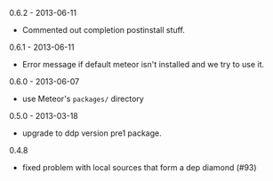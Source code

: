 0.6.2 - 2013-06-11
  - Commented out completion postinstall stuff.

0.6.1 - 2013-06-11
  - Error message if default meteor isn't installed and we try to use it.

0.6.0 - 2013-06-07
  - use Meteor's `packages/` directory

0.5.0 - 2013-03-18
  - upgrade to ddp version pre1 package.

0.4.8
  - fixed problem with local sources that form a dep diamond (#93)